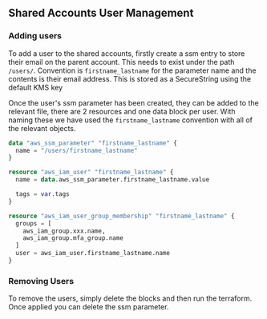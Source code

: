 ## Shared Accounts User Management

### Adding users

To add a user to the shared accounts, firstly create a ssm entry to store their email on the parent account. This needs to exist under
the path `/users/`. Convention is `firstname_lastname` for the parameter name and the contents is their email address.
This is stored as a SecureString using the default KMS key

Once the user's ssm parameter has been created, they can be added to the relevant file, there are 2 resources and one data block per user.
With naming these we have used the `firstname_lastname` convention with all of the relevant objects.

```terraform
data "aws_ssm_parameter" "firstname_lastname" {
  name = "/users/firstname_lastname"
}

resource "aws_iam_user" "firstname_lastname" {
  name = data.aws_ssm_parameter.firstname_lastname.value

  tags = var.tags
}

resource "aws_iam_user_group_membership" "firstname_lastname" {
  groups = [
    aws_iam_group.xxx.name,
    aws_iam_group.mfa_group.name
  ]
  user = aws_iam_user.firstname_lastname.name
}
```

### Removing Users

To remove the users, simply delete the blocks and then run the terraform. Once applied you can delete the ssm parameter.
